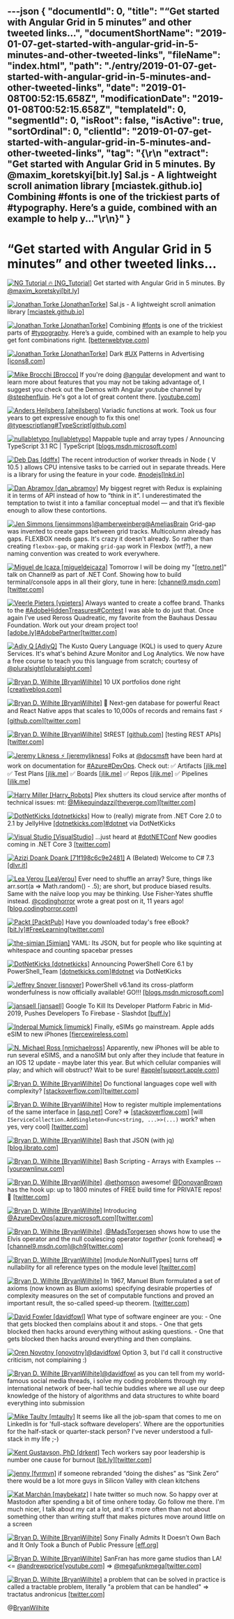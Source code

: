 ---json
{
  "documentId": 0,
  "title": "“Get started with Angular Grid in 5 minutes” and other tweeted links…",
  "documentShortName": "2019-01-07-get-started-with-angular-grid-in-5-minutes-and-other-tweeted-links",
  "fileName": "index.html",
  "path": "./entry/2019-01-07-get-started-with-angular-grid-in-5-minutes-and-other-tweeted-links",
  "date": "2019-01-08T00:52:15.658Z",
  "modificationDate": "2019-01-08T00:52:15.658Z",
  "templateId": 0,
  "segmentId": 0,
  "isRoot": false,
  "isActive": true,
  "sortOrdinal": 0,
  "clientId": "2019-01-07-get-started-with-angular-grid-in-5-minutes-and-other-tweeted-links",
  "tag": "{\r\n  \"extract\": \"Get started with Angular Grid in 5 minutes. By @maxim_koretskyi[bit.ly] Sal.js - A lightweight scroll animation library [mciastek.github.io] Combining #fonts is one of the trickiest parts of #typography. Here’s a guide, combined with an example to help y...\"\r\n}"
}
---

# “Get started with Angular Grid in 5 minutes” and other tweeted links…

[<img alt="NG Tutorial 🔥 [NG_Tutorial]" src="https://songhay.blob.core.windows.net:443/shared-social-twitter/NG_Tutorial.jpg">](https://twitter.com/NG_Tutorial) Get started with Angular Grid in 5 minutes. By [@maxim_koretskyi](http://twitter.com/@maxim_koretskyi)[[bit.ly]](http://bit.ly/2NavC6U)

[<img alt="Jonathan Torke [JonathanTorke]" src="https://songhay.blob.core.windows.net:443/shared-social-twitter/JonathanTorke.jpg">](https://t.co/0XkdgvQwZp) Sal.js - A lightweight scroll animation library [[mciastek.github.io]](https://mciastek.github.io/sal/)

[<img alt="Jonathan Torke [JonathanTorke]" src="https://songhay.blob.core.windows.net:443/shared-social-twitter/JonathanTorke.jpg">](https://t.co/0XkdgvQwZp) Combining [#fonts](http://twitter.com/search?q='%23fonts) is one of the trickiest parts of [#typography](http://twitter.com/search?q='%23typography). Here’s a guide, combined with an example to help you get font combinations right. [[betterwebtype.com]](https://betterwebtype.com/combining-fonts-guide)

[<img alt="Jonathan Torke [JonathanTorke]" src="https://songhay.blob.core.windows.net:443/shared-social-twitter/JonathanTorke.jpg">](https://t.co/0XkdgvQwZp) Dark [#UX](http://twitter.com/search?q='%23UX) Patterns in Advertising [[icons8.com]](https://icons8.com/articles/dark-ux-patterns-advertising/)

[<img alt="Mike Brocchi [Brocco]" src="https://songhay.blob.core.windows.net:443/shared-social-twitter/Brocco.jpg">](https://t.co/MKkhH2SFwS) If you're doing [@angular](http://twitter.com/@angular) development and want to learn more about features that you may not be taking advantage of, I suggest you check out the Demos with Angular youtube channel by [@stephenfluin](http://twitter.com/@stephenfluin). He's got a lot of great content there. [[youtube.com]](https://www.youtube.com/channel/UCYFd7Qy93YP7gPERnxP545A)

[<img alt="Anders Hejlsberg [ahejlsberg]" src="https://songhay.blob.core.windows.net:443/shared-social-twitter/ahejlsberg.jpg">](https://twitter.com/ahejlsberg) Variadic functions at work. Took us four years to get expressive enough to fix this one! [@typescriptlang](http://twitter.com/@typescriptlang)[#TypeScript](http://twitter.com/search?q='%23TypeScript)[[github.com]](https://github.com/Microsoft/TypeScript/pull/27028)

[<img alt="nullabletypo [nullabletypo]" src="https://songhay.blob.core.windows.net:443/shared-social-twitter/nullabletypo.jpg">](https://twitter.com/nullabletypo) Mappable tuple and array types / Announcing TypeScript 3.1 RC | TypeScript [[blogs.msdn.microsoft.com]](https://blogs.msdn.microsoft.com/typescript/2018/09/13/announcing-typescript-3-1-rc/)

[<img alt="Deb Das [ddffx]" src="https://songhay.blob.core.windows.net:443/shared-social-twitter/ddffx.jpg">](https://twitter.com/ddffx) The recent introduction of worker threads in Node ( V 10.5 ) allows CPU intensive tasks to be carried out in separate threads. Here is a library for using the feature in your code. [#nodejs](http://twitter.com/search?q='%23nodejs)[[lnkd.in]](https://lnkd.in/ePS-Cq7)

[<img alt="Dan Abramov [dan_abramov]" src="https://songhay.blob.core.windows.net:443/shared-social-twitter/dan_abramov.jpg">](https://t.co/W27BzAGyLJ) My biggest regret with Redux is explaining it in terms of API instead of how to “think in it”. I underestimated the temptation to twist it into a familiar conceptual model — and that it’s flexible enough to allow these contortions.

[<img alt="Jen Simmons [jensimmons]" src="https://songhay.blob.core.windows.net:443/shared-social-twitter/jensimmons.jpg">](https://t.co/8FEcRMJN4d)[@amberweinberg](http://twitter.com/@amberweinberg)[@AmeliasBrain](http://twitter.com/@AmeliasBrain) Grid-gap was invented to create gaps between grid tracks. Multicolumn already has gaps. FLEXBOX needs gaps. It's crazy it doesn't already. So rather than creating `flexbox-gap`, or making `grid-gap` work in Flexbox (wtf?), a new naming convention was created to work everywhere.

[<img alt="Miguel de Icaza [migueldeicaza]" src="https://songhay.blob.core.windows.net:443/shared-social-twitter/migueldeicaza.png">](https://t.co/W8ndBXhQVx) Tomorrow I will be doing my "[[retro.net]](http://Retro.NET)" talk on Channel9 as part of .NET Conf. Showing how to build terminal/console apps in all their glory, tune in here: [[channel9.msdn.com]](https://channel9.msdn.com/Events/dotnetConf/2018/S313)[[twitter.com]](https://twitter.com/migueldeicaza/status/1040440134905286656/photo/1)

[<img alt="Veerle Pieters [vpieters]" src="https://songhay.blob.core.windows.net:443/shared-social-twitter/vpieters.png">](http://t.co/A4ZEwCEPEs) Always wanted to create a coffee brand. Thanks to the [#AdobeHiddenTreasures](http://twitter.com/search?q='%23AdobeHiddenTreasures)[#Contest](http://twitter.com/search?q='%23Contest) I was able to do just that. Once again I’ve used Reross Quadreatic, my favorite from the Bauhaus Dessau Foundation. Work out your dream project too! [[adobe.ly]](https://adobe.ly/2JCZjIp)[#AdobePartner](http://twitter.com/search?q='%23AdobePartner)[[twitter.com]](https://twitter.com/vpieters/status/1040241254649540608/photo/1)

[<img alt="Adiy Q [AdiyQ]" src="https://songhay.blob.core.windows.net:443/shared-social-twitter/AdiyQ.jpg">](https://twitter.com/AdiyQ) The Kusto Query Language (KQL) is used to query Azure Services. It's what's behind Azure Monitor and Log Analytics. We now have a free course to teach you this language from scratch; courtesy of [@pluralsight](http://twitter.com/@pluralsight)[[pluralsight.com]](https://www.pluralsight.com/courses/kusto-query-language-kql-from-scratch)

[<img alt="Bryan D. Wilhite [BryanWilhite]" src="https://songhay.blob.core.windows.net:443/shared-social-twitter/BryanWilhite.jpeg">](http://t.co/UNdqV0Z1zz) 10 UX portfolios done right [[creativebloq.com]](https://www.creativebloq.com/ux/product-portfolios-61412126)

[<img alt="Bryan D. Wilhite [BryanWilhite]" src="https://songhay.blob.core.windows.net:443/shared-social-twitter/BryanWilhite.jpeg">](http://t.co/UNdqV0Z1zz) 🍉 Next-gen database for powerful React and React Native apps that scales to 10,000s of records and remains fast ⚡️ [[github.com]](https://github.com/Nozbe/WatermelonDB)[[twitter.com]](https://twitter.com/BryanWilhite/status/1039725832464261120/photo/1)

[<img alt="Bryan D. Wilhite [BryanWilhite]" src="https://songhay.blob.core.windows.net:443/shared-social-twitter/BryanWilhite.jpeg">](http://t.co/UNdqV0Z1zz) StREST [[github.com]](https://github.com/eykhagen/strest) [testing REST APIs] [[twitter.com]](https://twitter.com/BryanWilhite/status/1039724277921005568/photo/1)

[<img alt="Jeremy Likness ⚡️ [jeremylikness]" src="https://songhay.blob.core.windows.net:443/shared-social-twitter/jeremylikness.jpg">](https://t.co/IbLCTBQJ41) Folks at [@docsmsft](http://twitter.com/@docsmsft) have been hard at work on documentation for [#Azure](http://twitter.com/search?q='%23Azure)[#DevOps](http://twitter.com/search?q='%23DevOps). Check out: ✅ Artifacts [[jlik.me]](https://jlik.me/ebs) ✅ Test Plans [[jlik.me]](https://jlik.me/ebv) ✅ Boards [[jlik.me]](https://jlik.me/eby) ✅ Repos [[jlik.me]](https://jlik.me/eb1) ✅ Pipelines [[jlik.me]](https://jlik.me/eb4)

[<img alt="Harry Miller [Harry_Robots]" src="https://songhay.blob.core.windows.net:443/shared-social-twitter/Harry_Robots.jpg">](https://t.co/CLKfmOO7TX) Plex shutters its cloud service after months of technical issues: mt: [@Mikequindazzi](http://twitter.com/@Mikequindazzi)[[theverge.com]](https://www.theverge.com/2018/9/11/17847288/plex-cloud-service-ends-technical-issues)[[twitter.com]](https://twitter.com/Harry_Robots/status/1040353084487041025/photo/1)

[<img alt="DotNetKicks [dotnetkicks]" src="https://songhay.blob.core.windows.net:443/shared-social-twitter/dotnetkicks.png">](http://t.co/0GoRXzD0RG) How to (really) migrate from .NET Core 2.0 to 2.1 by JellyHive [[dotnetkicks.com]](https://dotnetkicks.com/r/370281?url=https://jellyhive.com/activity/posts/2018/09/05/how-to-really-migrate-from-net-core-2-0-to-2-1/)[#dotnet](http://twitter.com/search?q='%23dotnet) via DotNetKicks

[<img alt="Visual Studio [VisualStudio]" src="https://songhay.blob.core.windows.net:443/shared-social-twitter/VisualStudio.jpg">](http://t.co/OqnL9IGcUY) ...just heard at [#dotNETConf](http://twitter.com/search?q='%23dotNETConf) New goodies coming in .NET Core 3 [[twitter.com]](https://twitter.com/VisualStudio/status/1039897053046947841/photo/1)

[<img alt="Azizi Doank Doank [71f198c6c9e2481]" src="https://songhay.blob.core.windows.net:443/shared-social-twitter/71f198c6c9e2481.jpg">](https://twitter.com/71f198c6c9e2481) A (Belated) Welcome to C# 7.3 [[dlvr.it]](http://dlvr.it/Qk5mmS)

[<img alt="Lea Verou [LeaVerou]" src="https://songhay.blob.core.windows.net:443/shared-social-twitter/LeaVerou.png">](https://t.co/Q2CdWpNV1q) Ever need to shuffle an array? Sure, things like arr.sort(a => Math.random() - .5); are short, but produce biased results. Same with the naïve loop you may be thinking. Use Fisher-Yates shuffle instead. [@codinghorror](http://twitter.com/@codinghorror) wrote a great post on it, 11 years ago! [[blog.codinghorror.com]](https://blog.codinghorror.com/the-danger-of-naivete/)

[<img alt="Packt [PacktPub]" src="https://songhay.blob.core.windows.net:443/shared-social-twitter/PacktPub.jpg">](https://t.co/YRVQaNtoHm) Have you downloaded today's free eBook? [[bit.ly]](http://bit.ly/PacktDailyOffer)[#FreeLearning](http://twitter.com/search?q='%23FreeLearning)[[twitter.com]](https://twitter.com/PacktPub/status/1039453542950551553/photo/1)

[<img alt="the-simian [5imian]" src="https://songhay.blob.core.windows.net:443/shared-social-twitter/5imian.jpg">](https://t.co/ANwUgtKDWH) YAML: Its JSON, but for people who like squinting at whitespace and counting spacebar presses

[<img alt="DotNetKicks [dotnetkicks]" src="https://songhay.blob.core.windows.net:443/shared-social-twitter/dotnetkicks.png">](http://t.co/0GoRXzD0RG) Announcing PowerShell Core 6.1 by PowerShell_Team [[dotnetkicks.com]](https://dotnetkicks.com/r/371554?url=https://blogs.msdn.microsoft.com/powershell/2018/09/13/announcing-powershell-core-6-1/)[#dotnet](http://twitter.com/search?q='%23dotnet) via DotNetKicks

[<img alt="Jeffrey Snover [jsnover]" src="https://songhay.blob.core.windows.net:443/shared-social-twitter/jsnover.jpg">](https://t.co/QYHvGE7Gju) PowerShell v6.1and its cross-platform wonderfulness is now officially available! GO!!! [[blogs.msdn.microsoft.com]](https://blogs.msdn.microsoft.com/powershell/2018/09/13/announcing-powershell-core-6-1)

[<img alt="jansaell [jansaell]" src="https://songhay.blob.core.windows.net:443/shared-social-twitter/jansaell.png">](http://t.co/UZRb943QbA) Google To Kill Its Developer Platform Fabric in Mid-2019, Pushes Developers To Firebase - Slashdot [[buff.ly]](https://buff.ly/2QxZFEk)

[<img alt="Inderpal Mumick [imumick]" src="https://songhay.blob.core.windows.net:443/shared-social-twitter/imumick.jpg">](https://t.co/4TyBe6phTY) Finally, eSIMs go mainstream. Apple adds eSIM to new iPhones [[fiercewireless.com]](http://www.fiercewireless.com/wireless/apple-adds-esim-to-new-iphones)

[<img alt="N. Michael Ross [nmichaelross]" src="https://songhay.blob.core.windows.net:443/shared-social-twitter/nmichaelross.jpg">](https://twitter.com/nmichaelross) Apparently, new iPhones will be able to run several eSIMS, and a nanoSIM but only after they include that feature in an IOS 12 update - maybe later this year. But which cellular companies will play; and which will obstruct? Wait to be sure! [#apple](http://twitter.com/search?q='%23apple)[[support.apple.com]](https://support.apple.com/en-us/HT209044)

[<img alt="Bryan D. Wilhite [BryanWilhite]" src="https://songhay.blob.core.windows.net:443/shared-social-twitter/BryanWilhite.jpeg">](http://t.co/UNdqV0Z1zz) Do functional languages cope well with complexity? [[stackoverflow.com]](https://stackoverflow.com/a/2188804/22944)[[twitter.com]](https://twitter.com/BryanWilhite/status/1041928089582723072/photo/1)

[<img alt="Bryan D. Wilhite [BryanWilhite]" src="https://songhay.blob.core.windows.net:443/shared-social-twitter/BryanWilhite.jpeg">](http://t.co/UNdqV0Z1zz) How to register multiple implementations of the same interface in [[asp.net]](http://Asp.Net) Core? => [[stackoverflow.com]](https://stackoverflow.com/a/44177920/22944) [will `IServiceCollection.AddSingleton<Func<string, ...>>(...)` work? when yes, very cool] [[twitter.com]](https://twitter.com/BryanWilhite/status/1041532810920521728/photo/1)

[<img alt="Bryan D. Wilhite [BryanWilhite]" src="https://songhay.blob.core.windows.net:443/shared-social-twitter/BryanWilhite.jpeg">](http://t.co/UNdqV0Z1zz) Bash that JSON (with jq) [[blog.librato.com]](http://blog.librato.com/posts/jq-json)

[<img alt="Bryan D. Wilhite [BryanWilhite]" src="https://songhay.blob.core.windows.net:443/shared-social-twitter/BryanWilhite.jpeg">](http://t.co/UNdqV0Z1zz) Bash Scripting - Arrays with Examples -- [[yourownlinux.com]](http://www.yourownlinux.com/2016/12/bash-scripting-arrays-examples.html)

[<img alt="Bryan D. Wilhite [BryanWilhite]" src="https://songhay.blob.core.windows.net:443/shared-social-twitter/BryanWilhite.jpeg">](http://t.co/UNdqV0Z1zz) .[@ethomson](http://twitter.com/@ethomson) awesome! [@DonovanBrown](http://twitter.com/@DonovanBrown) has the hook up: up to 1800 minutes of FREE build time for PRIVATE repos! 🤠 [[twitter.com]](https://twitter.com/BryanWilhite/status/1040401338566209536/photo/1)

[<img alt="Bryan D. Wilhite [BryanWilhite]" src="https://songhay.blob.core.windows.net:443/shared-social-twitter/BryanWilhite.jpeg">](http://t.co/UNdqV0Z1zz) Introducing [@AzureDevOps](http://twitter.com/@AzureDevOps)[[azure.microsoft.com]](https://azure.microsoft.com/en-us/blog/introducing-azure-devops/)[[twitter.com]](https://twitter.com/BryanWilhite/status/1040397379000721408/photo/1)

[<img alt="Bryan D. Wilhite [BryanWilhite]" src="https://songhay.blob.core.windows.net:443/shared-social-twitter/BryanWilhite.jpeg">](http://t.co/UNdqV0Z1zz) .[@MadsTorgersen](http://twitter.com/@MadsTorgersen) shows how to use the Elvis operator and the null coalescing operator *together* [conk forehead] => [[channel9.msdn.com]](https://channel9.msdn.com/Events/dotnetConf/2018/S103)[@ch9](http://twitter.com/@ch9)[[twitter.com]](https://twitter.com/BryanWilhite/status/1041912200229605377/photo/1)

[<img alt="Bryan D. Wilhite [BryanWilhite]" src="https://songhay.blob.core.windows.net:443/shared-social-twitter/BryanWilhite.jpeg">](http://t.co/UNdqV0Z1zz) [module:NonNullTypes] turns off nullability for all reference types on the module level [[twitter.com]](https://twitter.com/BryanWilhite/status/1041915856752500736/photo/1)

[<img alt="Bryan D. Wilhite [BryanWilhite]" src="https://songhay.blob.core.windows.net:443/shared-social-twitter/BryanWilhite.jpeg">](http://t.co/UNdqV0Z1zz) In 1967, Manuel Blum formulated a set of axioms (now known as Blum axioms) specifying desirable properties of complexity measures on the set of computable functions and proved an important result, the so-called speed-up theorem. [[twitter.com]](https://twitter.com/BryanWilhite/status/1041929742662885376/photo/1)

[<img alt="David Fowler [davidfowl]" src="https://songhay.blob.core.windows.net:443/shared-social-twitter/davidfowl.jpeg">](https://t.co/XKK4NcxDZ3) What type of software engineer are you: - One that gets blocked then complains about it and stops. - One that gets blocked then hacks around everything without asking questions. - One that gets blocked then hacks around everything and then complains.

[<img alt="Oren Novotny [onovotny]" src="https://songhay.blob.core.windows.net:443/shared-social-twitter/onovotny.jpeg">](https://t.co/fx0Kn83eVJ)[@davidfowl](http://twitter.com/@davidfowl) Option 3, but I'd call it constructive criticism, not complaining :)

[<img alt="Bryan D. Wilhite [BryanWilhite]" src="https://songhay.blob.core.windows.net:443/shared-social-twitter/BryanWilhite.jpeg">](http://t.co/UNdqV0Z1zz)[@davidfowl](http://twitter.com/@davidfowl) as you can tell from my world-famous social media threads, i solve my coding problems through my international network of beer-hall techie buddies where we all use our deep knowledge of the history of algorithms and data structures to white board everything into submission

[<img alt="Mike Taulty [mtaulty]" src="https://songhay.blob.core.windows.net:443/shared-social-twitter/mtaulty.jpg">](http://t.co/Bad6W5NR5H) It seems like all the job-spam that comes to me on LinkedIn is for 'full-stack software developers'. Where are the opportunities for the half-stack or quarter-stack person? I've never understood a full-stack in my life ;-)

[<img alt="Kent Gustavson, PhD [drkent]" src="https://songhay.blob.core.windows.net:443/shared-social-twitter/drkent.jpg">](https://t.co/dC6nnZ6Y6P) Tech workers say poor leadership is number one cause for burnout [[bit.ly]](http://bit.ly/2PDfV6B)[[twitter.com]](https://twitter.com/drkent/status/1038540491715948544/photo/1)

[<img alt="jenny [fvrmvn]" src="https://songhay.blob.core.windows.net:443/shared-social-twitter/fvrmvn.jpg">](https://twitter.com/fvrmvn) if someone rebranded “doing the dishes” as “Sink Zero” there would be a lot more guys in Silicon Valley with clean kitchens

[<img alt="Kat Marchán [maybekatz]" src="https://songhay.blob.core.windows.net:443/shared-social-twitter/maybekatz.jpg">](https://t.co/KlJbZr5a2T) I hate twitter so much now. So happy over at Mastodon after spending a bit of time onhere today. Go follow me there. I'm much nicer, I talk about my cat a lot, and it's more often than not about something other than writing stuff that makes pictures move around little on a screen

[<img alt="Bryan D. Wilhite [BryanWilhite]" src="https://songhay.blob.core.windows.net:443/shared-social-twitter/BryanWilhite.jpeg">](http://t.co/UNdqV0Z1zz) Sony Finally Admits It Doesn’t Own Bach and It Only Took a Bunch of Public Pressure [[eff.org]](https://www.eff.org/takedowns/sony-finally-admits-it-doesnt-own-bach-and-it-only-took-public-pressure)

[<img alt="Bryan D. Wilhite [BryanWilhite]" src="https://songhay.blob.core.windows.net:443/shared-social-twitter/BryanWilhite.jpeg">](http://t.co/UNdqV0Z1zz) SanFran has more game studios than LA! <= [@andrewpprice](http://twitter.com/@andrewpprice)[[youtube.com]](https://www.youtube.com/watch?v=7OyGs4AlBTc) => [@megafunkmega](http://twitter.com/@megafunkmega)[[twitter.com]](https://twitter.com/BryanWilhite/status/1041863611197423616/photo/1)

[<img alt="Bryan D. Wilhite [BryanWilhite]" src="https://songhay.blob.core.windows.net:443/shared-social-twitter/BryanWilhite.jpeg">](http://t.co/UNdqV0Z1zz) a problem that can be solved in practice is called a tractable problem, literally "a problem that can be handled" => tractatus andronicus [[twitter.com]](https://twitter.com/BryanWilhite/status/1041930870909628416/photo/1)

@[BryanWilhite](https://twitter.com/BryanWilhite)
